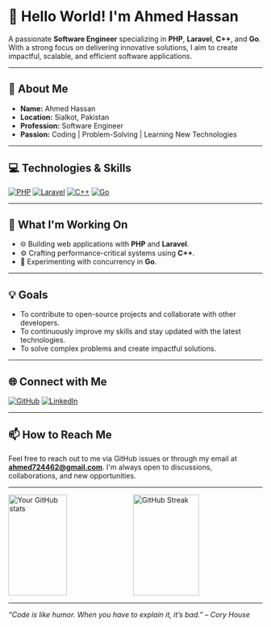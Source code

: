 # 👋 Hello World! I'm Ahmed Hassan

A passionate **Software Engineer** specializing in **PHP**, **Laravel**, **C++**, and **Go**. With a strong focus on delivering innovative solutions, I aim to create impactful, scalable, and efficient software applications.

---

## 🌟 About Me

- **Name:** Ahmed Hassan  
- **Location:** Sialkot, Pakistan  
- **Profession:** Software Engineer  
- **Passion:** Coding | Problem-Solving | Learning New Technologies  

---

## 💻 Technologies & Skills

[![PHP](https://img.shields.io/badge/PHP-Web%20Development-blue?style=for-the-badge&logo=php)]() 
[![Laravel](https://img.shields.io/badge/Laravel-Web%20Framework-red?style=for-the-badge&logo=laravel)]() 
[![C++](https://img.shields.io/badge/C++-Programming-brightgreen?style=for-the-badge&logo=cplusplus)]() 
[![Go](https://img.shields.io/badge/Go-Programming-yellow?style=for-the-badge&logo=go)]()

---

## 🚀 What I'm Working On

- 🌐 Building web applications with **PHP** and **Laravel**.  
- ⚙️ Crafting performance-critical systems using **C++**.  
- 🔄 Experimenting with concurrency in **Go**.  

---

## 💡 Goals

- To contribute to open-source projects and collaborate with other developers.
- To continuously improve my skills and stay updated with the latest technologies.
- To solve complex problems and create impactful solutions.

---

## 🌐 Connect with Me

[![GitHub](https://img.shields.io/badge/GitHub-Profile-black?style=for-the-badge&logo=github)](https://github.com/ahmmeddd) [![LinkedIn](https://img.shields.io/badge/LinkedIn-Profile-blue?style=for-the-badge&logo=linkedin)](https://www.linkedin.com/in/ahmed-hassan-23b59b279/) 

---

## 📫 How to Reach Me

Feel free to reach out to me via GitHub issues or through my email at **ahmed724462@gmail.com**. I'm always open to discussions, collaborations, and new opportunities.

---

<div style="display: flex; justify-content: space-between;">
  <img src="https://github-readme-stats.vercel.app/api?username=ahmmeddd&show_icons=true&theme=radical" alt="Your GitHub stats" style="height: 200px; width: 48%;" />
  <img src="https://streak-stats.demolab.com/?user=ahmmeddd&theme=radical" alt="GitHub Streak" style="height: 200px; width: 51%;" />
</div>

---

_“Code is like humor. When you have to explain it, it’s bad.” – Cory House_
